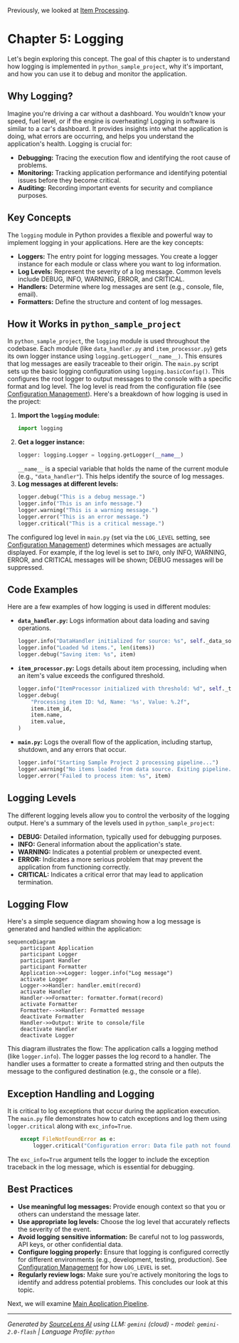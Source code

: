 Previously, we looked at [Item Processing](04_item-processing.md).

# Chapter 5: Logging
Let's begin exploring this concept. The goal of this chapter is to understand how logging is implemented in `python_sample_project`, why it's important, and how you can use it to debug and monitor the application.
## Why Logging?
Imagine you're driving a car without a dashboard. You wouldn't know your speed, fuel level, or if the engine is overheating! Logging in software is similar to a car's dashboard. It provides insights into what the application is doing, what errors are occurring, and helps you understand the application's health.
Logging is crucial for:
*   **Debugging:** Tracing the execution flow and identifying the root cause of problems.
*   **Monitoring:** Tracking application performance and identifying potential issues before they become critical.
*   **Auditing:** Recording important events for security and compliance purposes.
## Key Concepts
The `logging` module in Python provides a flexible and powerful way to implement logging in your applications. Here are the key concepts:
*   **Loggers:** The entry point for logging messages. You create a logger instance for each module or class where you want to log information.
*   **Log Levels:** Represent the severity of a log message. Common levels include DEBUG, INFO, WARNING, ERROR, and CRITICAL.
*   **Handlers:** Determine where log messages are sent (e.g., console, file, email).
*   **Formatters:** Define the structure and content of log messages.
## How it Works in `python_sample_project`
In `python_sample_project`, the `logging` module is used throughout the codebase. Each module (like `data_handler.py` and `item_processor.py`) gets its own logger instance using `logging.getLogger(__name__)`. This ensures that log messages are easily traceable to their origin.
The `main.py` script sets up the basic logging configuration using `logging.basicConfig()`. This configures the root logger to output messages to the console with a specific format and log level. The log level is read from the configuration file (see [Configuration Management](01_configuration-management.md)).
Here's a breakdown of how logging is used in the project:
1.  **Import the `logging` module:**
    ```python
    import logging
    ```
2.  **Get a logger instance:**
    ```python
    logger: logging.Logger = logging.getLogger(__name__)
    ```
    `__name__` is a special variable that holds the name of the current module (e.g., `"data_handler"`). This helps identify the source of log messages.
3.  **Log messages at different levels:**
    ```python
    logger.debug("This is a debug message.")
    logger.info("This is an info message.")
    logger.warning("This is a warning message.")
    logger.error("This is an error message.")
    logger.critical("This is a critical message.")
    ```
The configured log level in `main.py` (set via the `LOG_LEVEL` setting, see [Configuration Management](01_configuration-management.md)) determines which messages are actually displayed. For example, if the log level is set to `INFO`, only INFO, WARNING, ERROR, and CRITICAL messages will be shown; DEBUG messages will be suppressed.
## Code Examples
Here are a few examples of how logging is used in different modules:
*   **`data_handler.py`:** Logs information about data loading and saving operations.
    ```python
    logger.info("DataHandler initialized for source: %s", self._data_source)
    logger.info("Loaded %d items.", len(items))
    logger.debug("Saving item: %s", item)
    ```
*   **`item_processor.py`:** Logs details about item processing, including when an item's value exceeds the configured threshold.
    ```python
    logger.info("ItemProcessor initialized with threshold: %d", self._threshold)
    logger.debug(
        "Processing item ID: %d, Name: '%s', Value: %.2f",
        item.item_id,
        item.name,
        item.value,
    )
    ```
*   **`main.py`:** Logs the overall flow of the application, including startup, shutdown, and any errors that occur.
    ```python
    logger.info("Starting Sample Project 2 processing pipeline...")
    logger.warning("No items loaded from data source. Exiting pipeline.")
    logger.error("Failed to process item: %s", item)
    ```
## Logging Levels
The different logging levels allow you to control the verbosity of the logging output. Here's a summary of the levels used in `python_sample_project`:
*   **DEBUG:** Detailed information, typically used for debugging purposes.
*   **INFO:** General information about the application's state.
*   **WARNING:** Indicates a potential problem or unexpected event.
*   **ERROR:** Indicates a more serious problem that may prevent the application from functioning correctly.
*   **CRITICAL:** Indicates a critical error that may lead to application termination.
## Logging Flow
Here's a simple sequence diagram showing how a log message is generated and handled within the application:
```mermaid
sequenceDiagram
    participant Application
    participant Logger
    participant Handler
    participant Formatter
    Application->>Logger: logger.info("Log message")
    activate Logger
    Logger->>Handler: handler.emit(record)
    activate Handler
    Handler->>Formatter: formatter.format(record)
    activate Formatter
    Formatter-->>Handler: Formatted message
    deactivate Formatter
    Handler->>Output: Write to console/file
    deactivate Handler
    deactivate Logger
```
This diagram illustrates the flow: The application calls a logging method (like `logger.info`). The logger passes the log record to a handler. The handler uses a formatter to create a formatted string and then outputs the message to the configured destination (e.g., the console or a file).
## Exception Handling and Logging
It is critical to log exceptions that occur during the application execution. The `main.py` file demonstrates how to catch exceptions and log them using `logger.critical` along with `exc_info=True`.
```python
    except FileNotFoundError as e:
        logger.critical("Configuration error: Data file path not found. %s", e, exc_info=True)
```
The `exc_info=True` argument tells the logger to include the exception traceback in the log message, which is essential for debugging.
## Best Practices
*   **Use meaningful log messages:** Provide enough context so that you or others can understand the message later.
*   **Use appropriate log levels:** Choose the log level that accurately reflects the severity of the event.
*   **Avoid logging sensitive information:** Be careful not to log passwords, API keys, or other confidential data.
*   **Configure logging properly:** Ensure that logging is configured correctly for different environments (e.g., development, testing, production). See [Configuration Management](01_configuration-management.md) for how `LOG_LEVEL` is set.
*   **Regularly review logs:** Make sure you're actively monitoring the logs to identify and address potential problems.
This concludes our look at this topic.

Next, we will examine [Main Application Pipeline](06_main-application-pipeline.md).


---

*Generated by [SourceLens AI](https://github.com/darijo2yahoocom/sourceLensAI) using LLM: `gemini` (cloud) - model: `gemini-2.0-flash` | Language Profile: `python`*